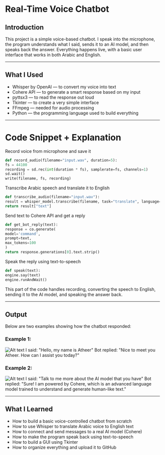 # Real-Time Voice Chatbot

## Introduction
This project is a simple voice-based chatbot. I speak into the microphone, the program understands what I said, sends it to an AI model, and then speaks back the answer. Everything happens live, with a basic user interface that works in both Arabic and English.

---

## What I Used
- Whisper by OpenAI — to convert my voice into text
- Cohere API — to generate a smart response based on my input
- pyttsx3 — to read the response out loud
- Tkinter — to create a very simple interface
- FFmpeg — needed for audio processing
- Python — the programming language used to build everything

---

# Code Snippet + Explanation
Record voice from microphone and save it

```python
def record_audio(filename="input.wav", duration=5):
fs = 44100
recording = sd.rec(int(duration * fs), samplerate=fs, channels=1)
sd.wait()
write(filename, fs, recording)
```

Transcribe Arabic speech and translate it to English

```python
def transcribe_audio(filename="input.wav"):
result = whisper_model.transcribe(filename, task="translate", language="Arabic")
return result["text"]
```

Send text to Cohere API and get a reply

```python
def get_bot_reply(text):
response = co.generate(
model='command',
prompt=text,
max_tokens=100
)
return response.generations[0].text.strip()
```

Speak the reply using text-to-speech

```python
def speak(text):
engine.say(text)
engine.runAndWait()
```

This part of the code handles recording, converting the speech to English, sending it to the AI model, and speaking the answer back.

---

## Output
Below are two examples showing how the chatbot responded:

### Example 1:
![Alt text](prompt#1.png)
I said: "Hello, my name is Atheer"
Bot replied: "Nice to meet you Atheer. How can I assist you today?"

### Example 2:
![Alt text](prompt#2.png)
I said: "Talk to me more about the AI model that you have"
Bot replied: "Sure! I am powered by Cohere, which is an advanced language model trained to understand and generate human-like text."

---

## What I Learned
- How to build a basic voice-controlled chatbot from scratch
- How to use Whisper to translate Arabic voice to English text
- How to connect and send messages to a real AI model (Cohere)
- How to make the program speak back using text-to-speech
- How to build a GUI using Tkinter
- How to organize everything and upload it to GitHub

